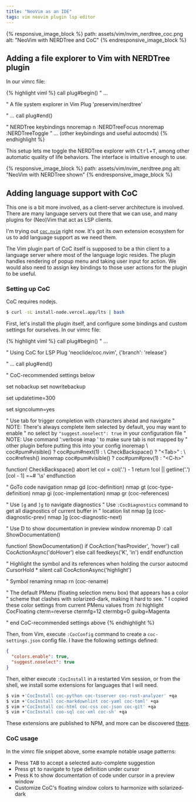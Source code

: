 ```yaml
---
title: "NeoVim as an IDE"
tags: vim neovim plugin lsp editor
---
```


{% responsive_image_block %}
  path: assets/vim/nvim_nerdtree_coc.png
  alt: "NeoVim with NERDTree and CoC"
{% endresponsive_image_block %}

## Adding a file explorer to Vim with NERDTree plugin

In our vimrc file:

{% highlight viml %}
call plug#begin()
" ...

" A file system explorer in Vim
Plug 'preservim/nerdtree'

" ...
call plug#end()

" NERDTree keybindings
nnoremap <leader>n :NERDTreeFocus<CR>
nnoremap <C-t> :NERDTreeToggle<CR>
" ... (other keybindings and useful autocmds)
{% endhighlight %}

This setup lets me toggle the NERDTree explorer with
<kbd>Ctrl</kbd>+<kbd>T</kbd>, among other automatic quality of life behaviors.
The interface is intuitive enough to use.

{% responsive_image_block %}
  path: assets/vim/nvim_nerdtree.png
  alt: "NeoVim with NERDTree shown"
{% endresponsive_image_block %}

## Adding language support with CoC

This one is a bit more involved, as a client-server architecture is involved.
There are many language servers out there that we can use, and many plugins for
(Neo)Vim that act as LSP clients.

I'm trying out [`coc.nvim`](https://github.com/neoclide/coc.nvim) right now. 
It's got its own extension ecosystem for us to add language support as we need
them.

The Vim plugin part of CoC itself is supposed to be a thin client to a
language server where most of the language logic resides. The plugin handles
rendering of popup menu and taking user input for action. We would also need
to assign key bindings to those user actions for the plugin to be useful.

### Setting up CoC

CoC requires nodejs.

```sh
$ curl -sL install-node.vercel.app/lts | bash
```

First, let's install the plugin itself, and configure some bindings and
custom settings for ourselves. In our vimrc file:

{% highlight viml %}
call plug#begin()
" ...

" Using CoC for LSP
Plug 'neoclide/coc.nvim', {'branch': 'release'}

" ...
call plug#end()

" CoC-recommended settings below

set nobackup
set nowritebackup

set updatetime=300

set signcolumn=yes

" Use tab for trigger completion with characters ahead and navigate
" NOTE: There's always complete item selected by default, you may want to enable
" no select by `"suggest.noselect": true` in your configuration file
" NOTE: Use command ':verbose imap <tab>' to make sure tab is not mapped by
" other plugin before putting this into your config
inoremap <silent><expr> <TAB>
      \ coc#pum#visible() ? coc#pum#next(1) :
      \ CheckBackspace() ? "\<Tab>" :
      \ coc#refresh()
inoremap <expr><S-TAB> coc#pum#visible() ? coc#pum#prev(1) : "\<C-h>"

function! CheckBackspace() abort
  let col = col('.') - 1
  return !col || getline('.')[col - 1]  =~# '\s'
endfunction

" GoTo code navigation
nmap <silent> gd <Plug>(coc-definition)
nmap <silent> gt <Plug>(coc-type-definition)
nmap <silent> gi <Plug>(coc-implementation)
nmap <silent> gr <Plug>(coc-references)

" Use `[g` and `]g` to navigate diagnostics
" Use `:CocDiagnostics` command to get all diagnostics of current buffer in
" location list
nmap <silent> [g <Plug>(coc-diagnostic-prev)
nmap <silent> ]g <Plug>(coc-diagnostic-next)

" Use D to show documentation in preview window
nnoremap <silent> D :call ShowDocumentation()<CR>

function! ShowDocumentation()
  if CocAction('hasProvider', 'hover')
    call CocActionAsync('doHover')
  else
    call feedkeys('K', 'in')
  endif
endfunction

" Highlight the symbol and its references when holding the cursor
autocmd CursorHold * silent call CocActionAsync('highlight')

" Symbol renaming
nmap <leader>rn <Plug>(coc-rename)

" The default PMenu (floating selection menu box) that appears has a color
" scheme that clashes with solarized-dark, making it hard to see.
" I copied these color settings from current PMenu values from :hi
highlight CocFloating cterm=reverse ctermfg=12 ctermbg=0 guibg=Magenta

" end CoC-recommended settings above
{% endhighlight %}

Then, from Vim, execute `:CocConfig` command to create a `coc-settings.json`
config file. I have the following settings defined:

```json
{
  "colors.enable": true,
  "suggest.noselect": true
}
```

Then, either execute `:CocInstall` in a restarted Vim session, or from the
shell, we install some extensions for languages that I will need.

```sh
$ vim +'CocInstall coc-python coc-tsserver coc-rust-analyzer' +qa
$ vim +'CocInstall coc-markdownlint coc-yaml coc-toml' +qa
$ vim +'CocInstall coc-html coc-css coc-json coc-git' +qa
$ vim +'CocInstall coo-sql coc-xml coc-sh' +qa
```

These extensions are published to NPM, and more can be discovered
[there](https://github.com/neoclide/coc.nvim).

### CoC usage

In the vimrc file snippet above, some example notable usage patterns:

*   Press <kbd>TAB</kbd> to accept a selected auto-complete suggestion
*   Press <kbd>gt</kbd> to navigate to type definition under cursor
*   Press <kbd>K</kbd> to show documentation of code under cursor in a preview
    window
*   Customize CoC's floating window colors to harmonize with solarized-dark

